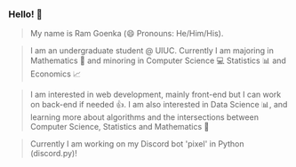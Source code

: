 ### Hello! 👋

> My name is Ram Goenka (😄 Pronouns: He/Him/His).

> I am an undergraduate student @ UIUC. Currently I am majoring in Mathematics :1234: and minoring in Computer Science :computer: Statistics :bar_chart: and Economics :chart_with_upwards_trend:

> I am interested in web development, mainly front-end but I can work on back-end if needed :thumbsup:. I am also interested in Data Science :bar_chart:, and learning more about algorithms and the intersections between Computer Science, Statistics and Mathematics :thought_balloon:

> Currently I am working on my Discord bot 'pixel' in Python (discord.py)!
